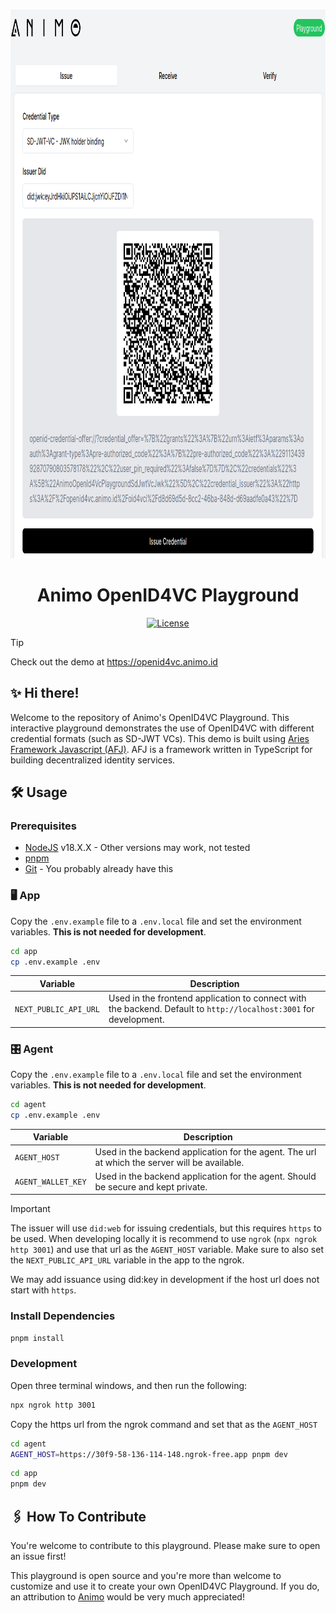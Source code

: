 <p align="center">
  <br />
<img src="./assets/preview.png" alt="screenshot-demo" height="878px" width="910px"/>

</p>

<h1 align="center"><b>Animo OpenID4VC Playground</b></h1>
<div align="center">
    <a
    href="https://raw.githubusercontent.com/animo/openid4vc-playground/main/LICENSE"
    ><img
      alt="License"
      src="https://img.shields.io/badge/License-Apache%202.0-blue.svg"
  /></a>
</div>

> [!TIP]
> Check out the demo at https://openid4vc.animo.id

## ✨ Hi there!

Welcome to the repository of Animo's OpenID4VC Playground. This interactive playground demonstrates the use of OpenID4VC with different credential formats (such as SD-JWT VCs). This demo is built using [Aries Framework Javascript (AFJ)](https://github.com/hyperledger/aries-framework-javascript). AFJ is a framework written in TypeScript for building decentralized identity services.

## 🛠️ Usage

### Prerequisites

- [NodeJS](https://nodejs.org/en/) v18.X.X - Other versions may work, not tested
- [pnpm](https://pnpm.io/installation)
- [Git](https://git-scm.com/downloads) - You probably already have this

### 🖥 App

Copy the `.env.example` file to a `.env.local` file and set the environment variables. **This is not needed for development**.

```bash
cd app
cp .env.example .env
```

| Variable              | Description                                                                                                       |
| --------------------- | ----------------------------------------------------------------------------------------------------------------- |
| `NEXT_PUBLIC_API_URL` | Used in the frontend application to connect with the backend. Default to `http://localhost:3001` for development. |

### 🎛️ Agent

Copy the `.env.example` file to a `.env.local` file and set the environment variables. **This is not needed for development**.

```bash
cd agent
cp .env.example .env
```

| Variable           | Description                                                                                   |
| ------------------ | --------------------------------------------------------------------------------------------- |
| `AGENT_HOST`       | Used in the backend application for the agent. The url at which the server will be available. |
| `AGENT_WALLET_KEY` | Used in the backend application for the agent. Should be secure and kept private.             |

> [!IMPORTANT]
> The issuer will use `did:web` for issuing credentials, but this requires `https` to be used. When developing locally it is recommend
> to use `ngrok` (`npx ngrok http 3001`) and use that url as the `AGENT_HOST` variable. Make sure to also set the `NEXT_PUBLIC_API_URL` variable in the app to the ngrok.
>
> We may add issuance using did:key in development if the host url does not start with `https`.

### Install Dependencies

```bash
pnpm install
```

### Development

Open three terminal windows, and then run the following:

```bash
npx ngrok http 3001
```

Copy the https url from the ngrok command and set that as the `AGENT_HOST`

```bash
cd agent
AGENT_HOST=https://30f9-58-136-114-148.ngrok-free.app pnpm dev
```

```bash
cd app
pnpm dev
```

## 🖇️ How To Contribute

You're welcome to contribute to this playground. Please make sure to open an issue first!

This playground is open source and you're more than welcome to customize and use it to create your own OpenID4VC Playground. If you do, an attribution to [Animo](https://animo.id) would be very much appreciated!
